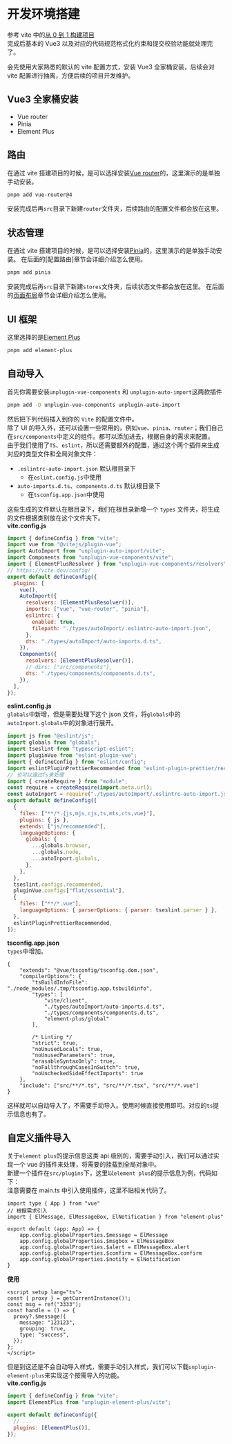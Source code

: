 # 开发环境搭建

参考 vite 中的[从 0 到 1 构建项目](/packages/vite/_sort.4_从0到1构建项目.html)  
完成后基本的 Vue3 以及对应的代码规范格式化约束和提交校验功能就处理完了。

会先使用大家熟悉的默认的 vite 配置方式，安装 Vue3 全家桶安装，后续会对 vite 配置进行抽离，方便后续的项目开发维护。

## Vue3 全家桶安装

- Vue router
- Pinia
- Element Plus

## 路由

在通过 vite 搭建项目的时候，是可以选择安装[Vue router](https://router.vuejs.org/zh/introduction.html)的，这里演示的是单独手动安装。

```bash
pnpm add vue-router@4
```

安装完成后再`src`目录下新建`router`文件夹，后续路由的配置文件都会放在这里。

## 状态管理

在通过 vite 搭建项目的时候，是可以选择安装[Pinia](https://pinia.vuejs.org/zh/getting-started.html)的，这里演示的是单独手动安装。
在后面的[配置路由]章节会详细介绍怎么使用。

```bash
pnpm add pinia
```

安装完成后再`src`目录下新建`stores`文件夹，后续状态文件都会放在这里。
在后面的[页面布局](/packages/admin-framework/_sort.3_2.页面布局)章节会详细介绍怎么使用。

## UI 框架

这里选择的是[Element Plus](https://element-plus.org/zh-CN/guide/installation.html)

```bash
pnpm add element-plus
```

## 自动导入

首先你需要安装`unplugin-vue-components` 和 `unplugin-auto-import`这两款插件

```bash
pnpm add -D unplugin-vue-components unplugin-auto-import
```

然后把下列代码插入到你的 `Vite` 的配置文件中。  
除了 UI 的导入外，还可以设置一些常用的，例如`vue`、`pinia`、`router`；我们自己在`src/components`中定义的组件。都可以添加进去，根据自身的需求来配置。  
由于我们使用了`TS`、`eslint`，所以还需要额外的配置，通过这个两个插件来生成对应的类型文件和全局对象文件：

- `.eslintrc-auto-import.json` 默认根目录下
  - 在`eslint.config.js`中使用
- `auto-imports.d.ts`、`components.d.ts` 默认根目录下
  - 在`tsconfig.app.json`中使用

这些生成的文件默认在根目录下，我们在根目录新增一个 `types` 文件夹，将生成的文件根据类别放在这个文件夹下。  
**vite.config.js**

```js
import { defineConfig } from "vite";
import vue from "@vitejs/plugin-vue";
import AutoImport from "unplugin-auto-import/vite";
import Components from "unplugin-vue-components/vite";
import { ElementPlusResolver } from "unplugin-vue-components/resolvers";
// https://vite.dev/config/
export default defineConfig({
  plugins: [
    vue(),
    AutoImport({
      resolvers: [ElementPlusResolver()],
      imports: ["vue", "vue-router", "pinia"],
      eslintrc: {
        enabled: true,
        filepath: "./types/autoImport/.eslintrc-auto-import.json",
      },
      dts: "./types/autoImport/auto-imports.d.ts",
    }),
    Components({
      resolvers: [ElementPlusResolver()],
      // dirs: ["src/components"],
      dts: "./types/components/components.d.ts",
    }),
  ],
});
```

**eslint.config.js**  
`globals`中新增，但是需要处理下这个 json 文件，将`globals`中的`autoInport.globals`中的对象进行展开。

```js
import js from "@eslint/js";
import globals from "globals";
import tseslint from "typescript-eslint";
import pluginVue from "eslint-plugin-vue";
import { defineConfig } from "eslint/config";
import eslintPluginPrettierRecommended from "eslint-plugin-prettier/recommended";
// 也可以通过fs来处理
import { createRequire } from "module";
const require = createRequire(import.meta.url);
const autoInport = require("./types/autoImport/.eslintrc-auto-import.json");
export default defineConfig([
  {
    files: ["**/*.{js,mjs,cjs,ts,mts,cts,vue}"],
    plugins: { js },
    extends: ["js/recommended"],
    languageOptions: {
      globals: {
        ...globals.browser,
        ...globals.node,
        ...autoInport.globals,
      },
    },
  },
  tseslint.configs.recommended,
  pluginVue.configs["flat/essential"],
  {
    files: ["**/*.vue"],
    languageOptions: { parserOptions: { parser: tseslint.parser } },
  },
  eslintPluginPrettierRecommended,
]);
```

**tsconfig.app.json**  
`types`中增加。

```JS
{
    "extends": "@vue/tsconfig/tsconfig.dom.json",
    "compilerOptions": {
        "tsBuildInfoFile": "./node_modules/.tmp/tsconfig.app.tsbuildinfo",
        "types": [
            "vite/client",
            "./types/autoImport/auto-imports.d.ts",
            "./types/components/components.d.ts",
            "element-plus/global"
        ],

        /* Linting */
        "strict": true,
        "noUnusedLocals": true,
        "noUnusedParameters": true,
        "erasableSyntaxOnly": true,
        "noFallthroughCasesInSwitch": true,
        "noUncheckedSideEffectImports": true
    },
    "include": ["src/**/*.ts", "src/**/*.tsx", "src/**/*.vue"]
}
```

这样就可以自动导入了，不需要手动导入。使用时候直接使用即可。对应的`ts`提示信息也有了。

## 自定义插件导入

关于`element plus`的提示信息这类 api 级别的，需要手动引入，我们可以通过实现一个 vue 的插件来处理，将需要的挂载到全局对象中。  
新建一个插件在`src/plugins`下，这里以`element plus`的提示信息为例，代码如下：  
注意需要在 main.ts 中引入使用插件，这里不贴相关代码了。

```TS
import type { App } from "vue"
// 根据需求引入
import { ElMessage, ElMessageBox, ElNotification } from "element-plus"

export default (app: App) => {
    app.config.globalProperties.$message = ElMessage
    app.config.globalProperties.$msgbox = ElMessageBox
    app.config.globalProperties.$alert = ElMessageBox.alert
    app.config.globalProperties.$confirm = ElMessageBox.confirm
    app.config.globalProperties.$notify = ElNotification
}

```

**使用**

```vue
<script setup lang="ts">
const { proxy } = getCurrentInstance()!;
const msg = ref("3333");
const handle = () => {
  proxy?.$message({
    message: "123123",
    grouping: true,
    type: "success",
  });
};
</script>
```

但是到这还是不会自动导入样式，需要手动引入样式，我们可以下载`unplugin-element-plus`来实现这个按需导入的功能。  
**vite.config.js**

```js
import { defineConfig } from "vite";
import ElementPlus from "unplugin-element-plus/vite";

export default defineConfig({
  // ...
  plugins: [ElementPlus()],
});
```
